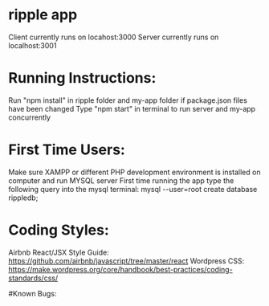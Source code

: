 # ripple app

Client currently runs on locahost:3000
Server currently runs on localhost:3001

# Running Instructions:
Run "npm install" in ripple folder and my-app folder if package.json files have been changed
Type "npm start" in terminal to run server and my-app concurrently

# First Time Users:
Make sure XAMPP or different PHP development environment is installed on computer and run MYSQL server
First time running the app type the following query into the mysql terminal: mysql --user=root create database rippledb;

# Coding Styles:
Airbnb React/JSX Style Guide: https://github.com/airbnb/javascript/tree/master/react
Wordpress CSS: https://make.wordpress.org/core/handbook/best-practices/coding-standards/css/

#Known Bugs:
